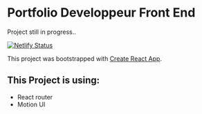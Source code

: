 # Portfolio Developpeur Front End
Project still in progress..

[![Netlify Status](https://api.netlify.com/api/v1/badges/ec72a839-8ce6-4534-a3dc-fdec35b457a4/deploy-status)](https://app.netlify.com/sites/jhauteville/deploys)

This project was bootstrapped with [Create React App](https://github.com/facebook/create-react-app).

## This Project is using:
- React router
- Motion UI


